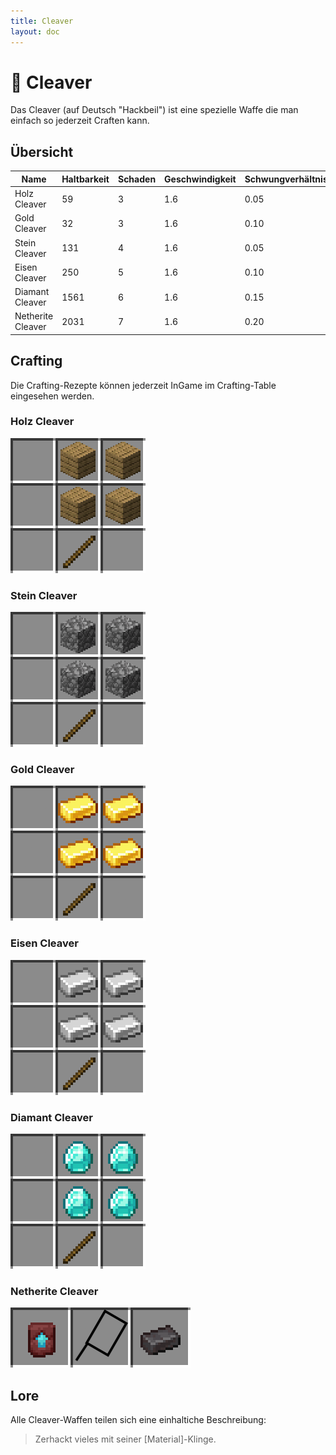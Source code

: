 ```yaml
---
title: Cleaver
layout: doc
---
```


# 🔪 Cleaver

Das Cleaver (auf Deutsch "Hackbeil") ist eine spezielle Waffe die man einfach so jederzeit Craften kann.

## Übersicht

| Name              | Haltbarkeit | Schaden | Geschwindigkeit | Schwungverhältnis |
| ----------------- | ----------- | ------- | --------------- | ----------------- |
| Holz Cleaver      | 59          | 3       | 1.6             | 0.05              |
| Gold Cleaver      | 32          | 3       | 1.6             | 0.10              |
| Stein Cleaver     | 131         | 4       | 1.6             | 0.05              |
| Eisen Cleaver     | 250         | 5       | 1.6             | 0.10              |
| Diamant Cleaver   | 1561        | 6       | 1.6             | 0.15              |
| Netherite Cleaver | 2031        | 7       | 1.6             | 0.20              |

## Crafting

Die Crafting-Rezepte können jederzeit InGame im Crafting-Table eingesehen werden.

### Holz Cleaver

![Holz Cleaver Recipe](/assets/crafting/wooden_cleaver.png)

### Stein Cleaver

![Stein Cleaver Recipe](/assets/crafting/stone_cleaver.png)

### Gold Cleaver

![Gold Cleaver Recipe](/assets/crafting/gold_cleaver.png)

### Eisen Cleaver

![Eisen Cleaver Recipe](/assets/crafting/iron_cleaver.png)

### Diamant Cleaver

![Diamant Cleaver Recipe](/assets/crafting/diamond_cleaver.png)

### Netherite Cleaver

![Netherite Cleaver Recipe](/assets/crafting/netherite_cleaver.png)

## Lore

Alle Cleaver-Waffen teilen sich eine einhaltiche Beschreibung:

> Zerhackt vieles mit seiner \[Material]-Klinge.